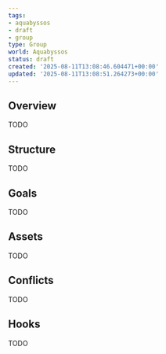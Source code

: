 ```yaml
---
tags:
- aquabyssos
- draft
- group
type: Group
world: Aquabyssos
status: draft
created: '2025-08-11T13:08:46.604471+00:00'
updated: '2025-08-11T13:08:51.264273+00:00'
---
```



## Overview

TODO
## Structure

TODO
## Goals

TODO
## Assets

TODO
## Conflicts

TODO
## Hooks

TODO
